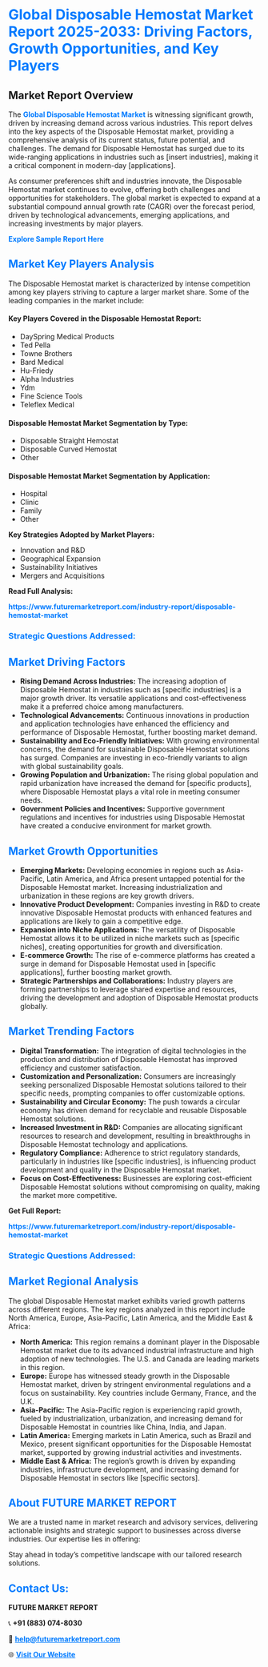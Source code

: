 <h1 style="color: #007BFF;">Global Disposable Hemostat Market Report 2025-2033: Driving Factors, Growth Opportunities, and Key Players</h1>

<section id="overview">
<h2>Market Report Overview</h2>
<p>The <a href="https://www.futuremarketreport.com/industry-report/disposable-hemostat-market" style="color: #007BFF; text-decoration: none;"><strong>Global Disposable Hemostat Market</strong></a> is witnessing significant growth, driven by increasing demand across various industries. This report delves into the key aspects of the Disposable Hemostat market, providing a comprehensive analysis of its current status, future potential, and challenges. The demand for Disposable Hemostat has surged due to its wide-ranging applications in industries such as [insert industries], making it a critical component in modern-day [applications].</p>
<p>As consumer preferences shift and industries innovate, the Disposable Hemostat market continues to evolve, offering both challenges and opportunities for stakeholders. The global market is expected to expand at a substantial compound annual growth rate (CAGR) over the forecast period, driven by technological advancements, emerging applications, and increasing investments by major players.</p>
</section>

<section id="overview">
<p><a href="https://www.futuremarketreport.com/request-sample/reportId=64749" style="color: #007BFF; text-decoration: none;"><strong>Explore Sample Report Here</strong></a></p>
</section>

<section id="key-players">
<h2 style="color: #007BFF;">Market Key Players Analysis</h2>
<p>The Disposable Hemostat market is characterized by intense competition among key players striving to capture a larger market share. Some of the leading companies in the market include:</p>
<h4>Key Players Covered in the Disposable Hemostat Report:</h4>
<ul><li>DaySpring Medical Products</li><li>Ted Pella</li><li>Towne Brothers</li><li>Bard Medical</li><li>Hu-Friedy</li><li>Alpha Industries</li><li>Ydm</li><li>Fine Science Tools</li><li>Teleflex Medical</li></ul>
<h4>Disposable Hemostat Market Segmentation by Type:</h4>
<ul><li>Disposable Straight Hemostat</li><li>Disposable Curved Hemostat</li><li>Other</li></ul>

<h4>Disposable Hemostat Market Segmentation by Application:</h4>
<ul><li>Hospital</li><li>Clinic</li><li>Family</li><li>Other</li></ul>
<p><strong>Key Strategies Adopted by Market Players:</strong></p>
<ul>
<li>Innovation and R&D</li>
<li>Geographical Expansion</li>
<li>Sustainability Initiatives</li>
<li>Mergers and Acquisitions</li>
</ul>
</section>

<section>
<p><strong>Read Full Analysis: </strong></p><a href="https://www.futuremarketreport.com/industry-report/disposable-hemostat-market" style="color: #007BFF; text-decoration: none;"><strong>https://www.futuremarketreport.com/industry-report/disposable-hemostat-market</strong></a>
<h3 style="color: #007BFF;">Strategic Questions Addressed:</h3>
</section>

<section id="driving-factors">
<h2 style="color: #007BFF;">Market Driving Factors</h2>
<ul>
<li><strong>Rising Demand Across Industries:</strong> The increasing adoption of Disposable Hemostat in industries such as [specific industries] is a major growth driver. Its versatile applications and cost-effectiveness make it a preferred choice among manufacturers.</li>
<li><strong>Technological Advancements:</strong> Continuous innovations in production and application technologies have enhanced the efficiency and performance of Disposable Hemostat, further boosting market demand.</li>
<li><strong>Sustainability and Eco-Friendly Initiatives:</strong> With growing environmental concerns, the demand for sustainable Disposable Hemostat solutions has surged. Companies are investing in eco-friendly variants to align with global sustainability goals.</li>
<li><strong>Growing Population and Urbanization:</strong> The rising global population and rapid urbanization have increased the demand for [specific products], where Disposable Hemostat plays a vital role in meeting consumer needs.</li>
<li><strong>Government Policies and Incentives:</strong> Supportive government regulations and incentives for industries using Disposable Hemostat have created a conducive environment for market growth.</li>
</ul>
</section>

<section id="growth-opportunities">
<h2 style="color: #007BFF;">Market Growth Opportunities</h2>
<ul>
<li><strong>Emerging Markets:</strong> Developing economies in regions such as Asia-Pacific, Latin America, and Africa present untapped potential for the Disposable Hemostat market. Increasing industrialization and urbanization in these regions are key growth drivers.</li>
<li><strong>Innovative Product Development:</strong> Companies investing in R&D to create innovative Disposable Hemostat products with enhanced features and applications are likely to gain a competitive edge.</li>
<li><strong>Expansion into Niche Applications:</strong> The versatility of Disposable Hemostat allows it to be utilized in niche markets such as [specific niches], creating opportunities for growth and diversification.</li>
<li><strong>E-commerce Growth:</strong> The rise of e-commerce platforms has created a surge in demand for Disposable Hemostat used in [specific applications], further boosting market growth.</li>
<li><strong>Strategic Partnerships and Collaborations:</strong> Industry players are forming partnerships to leverage shared expertise and resources, driving the development and adoption of Disposable Hemostat products globally.</li>
</ul>
</section>

<section id="trending-factors">
<h2 style="color: #007BFF;">Market Trending Factors</h2>
<ul>
<li><strong>Digital Transformation:</strong> The integration of digital technologies in the production and distribution of Disposable Hemostat has improved efficiency and customer satisfaction.</li>
<li><strong>Customization and Personalization:</strong> Consumers are increasingly seeking personalized Disposable Hemostat solutions tailored to their specific needs, prompting companies to offer customizable options.</li>
<li><strong>Sustainability and Circular Economy:</strong> The push towards a circular economy has driven demand for recyclable and reusable Disposable Hemostat solutions.</li>
<li><strong>Increased Investment in R&D:</strong> Companies are allocating significant resources to research and development, resulting in breakthroughs in Disposable Hemostat technology and applications.</li>
<li><strong>Regulatory Compliance:</strong> Adherence to strict regulatory standards, particularly in industries like [specific industries], is influencing product development and quality in the Disposable Hemostat market.</li>
<li><strong>Focus on Cost-Effectiveness:</strong> Businesses are exploring cost-efficient Disposable Hemostat solutions without compromising on quality, making the market more competitive.</li>
</ul>
</section>

<section>
<p><strong>Get Full Report: </strong></p><a href="https://www.futuremarketreport.com/industry-report/disposable-hemostat-market" style="color: #007BFF; text-decoration: none;"><strong>https://www.futuremarketreport.com/industry-report/disposable-hemostat-market</strong></a>
<h3 style="color: #007BFF;">Strategic Questions Addressed:</h3>
</section>


<section id="regional-analysis">
<h2 style="color: #007BFF;">Market Regional Analysis</h2>
<p>The global Disposable Hemostat market exhibits varied growth patterns across different regions. The key regions analyzed in this report include North America, Europe, Asia-Pacific, Latin America, and the Middle East & Africa:</p>
<ul>
<li><strong>North America:</strong> This region remains a dominant player in the Disposable Hemostat market due to its advanced industrial infrastructure and high adoption of new technologies. The U.S. and Canada are leading markets in this region.</li>
<li><strong>Europe:</strong> Europe has witnessed steady growth in the Disposable Hemostat market, driven by stringent environmental regulations and a focus on sustainability. Key countries include Germany, France, and the U.K.</li>
<li><strong>Asia-Pacific:</strong> The Asia-Pacific region is experiencing rapid growth, fueled by industrialization, urbanization, and increasing demand for Disposable Hemostat in countries like China, India, and Japan.</li>
<li><strong>Latin America:</strong> Emerging markets in Latin America, such as Brazil and Mexico, present significant opportunities for the Disposable Hemostat market, supported by growing industrial activities and investments.</li>
<li><strong>Middle East & Africa:</strong> The region’s growth is driven by expanding industries, infrastructure development, and increasing demand for Disposable Hemostat in sectors like [specific sectors].</li>
</ul>
</section>

<footer>
<h2 style="color: #007BFF;">About FUTURE MARKET REPORT</h2>
<p>We are a trusted name in market research and advisory services, delivering actionable insights and strategic support to businesses across diverse industries. Our expertise lies in offering:</p>

<p>Stay ahead in today’s competitive landscape with our tailored research solutions.</p>

<h2 style="color: #007BFF;">Contact Us:</h2>
<p><strong>FUTURE MARKET REPORT</strong></p>
<p>📞 <strong>+91 (883) 074-8030</strong></p>
<p>📧 <strong><a href="mailto:help@futuremarketreport.com" style="color: #007BFF;">help@futuremarketreport.com</a></strong></p>
<p>🌐 <strong><a href="https://www.futuremarketreport.com/" style="color: #007BFF;">Visit Our Website</a></strong></p>
</footer>